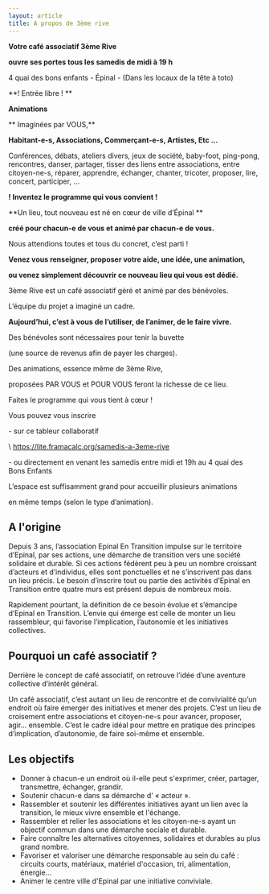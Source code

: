 ```yaml
---
layout: article
title: A propos de 3ème rive
---
```

**Votre café associatif 3ème Rive**

**ouvre ses portes tous les samedis de midi à 19 h**

4 quai des bons enfants - Épinal - (Dans les locaux de la tête à toto)

**! Entrée libre ! **



**Animations**

** Imaginées par VOUS,**

**Habitant-e-s, Associations, Commerçant-e-s, Artistes, Etc …**

Conférences, débats, ateliers divers, jeux de société, baby-foot, ping-pong, rencontres, danser, partager, tisser des liens entre associations, entre citoyen-ne-s, réparer, apprendre, échanger, chanter, tricoter, proposer, lire, concert, participer, …

**! Inventez le programme qui vous convient !**



**Un lieu, tout nouveau est né en cœur de ville d’Épinal **

**créé pour chacun-e de vous et animé par chacun-e de vous.**



Nous attendions toutes et tous du concret, c’est parti !



**Venez vous renseigner, proposer votre aide, une idée, une animation,**

**ou venez simplement découvrir ce nouveau lieu qui vous est dédié.**



3ème Rive est un café associatif géré et animé par des bénévoles.

L’équipe du projet a imaginé un cadre.

**Aujourd’hui, c’est à vous de l’utiliser, de l’animer, de le faire vivre.**



Des bénévoles sont nécessaires pour tenir la buvette

(une source de revenus afin de payer les charges).



Des animations, essence même de 3ème Rive, 

proposées PAR VOUS et POUR VOUS feront la richesse de ce lieu.



Faites le programme qui vous tient à cœur !



Vous pouvez vous inscrire

\- sur ce tableur collaboratif

\    https://lite.framacalc.org/samedis-a-3eme-rive



\- ou directement en venant les samedis entre midi et 19h au 4 quai des Bons Enfants



L’espace est suffisamment grand pour accueillir plusieurs animations 

en même temps (selon le type d’animation).



## A l'origine

Depuis 3 ans, l’association Epinal En Transition impulse sur le territoire d’Epinal, par ses actions, une démarche de transition vers une société solidaire et durable. Si ces actions fédèrent peu à peu un nombre croissant d’acteurs et d’individus, elles sont ponctuelles et ne s’inscrivent pas dans un lieu précis. Le besoin d’inscrire tout ou partie des activités d’Epinal en Transition entre quatre murs est présent depuis de nombreux mois.

Rapidement pourtant, la définition de ce besoin évolue et s’émancipe d’Epinal en Transition. L’envie qui émerge est celle de monter un lieu rassembleur, qui favorise l’implication, l’autonomie et les initiatives collectives.

## Pourquoi un café associatif ?

Derrière le concept de café associatif, on retrouve l’idée d’une aventure collective d’intérêt général.

Un café associatif, c’est autant un lieu de rencontre et de convivialité qu’un endroit où faire émerger des initiatives et mener des projets. C’est un lieu de croisement entre associations et citoyen-ne-s pour avancer, proposer, agir… ensemble. C’est le cadre idéal pour mettre en pratique des principes d’implication, d’autonomie, de faire soi-même et ensemble.

## Les objectifs

* Donner à chacun-e un endroit où il-elle peut s'exprimer, créer, partager, transmettre, échanger, grandir.
* Soutenir chacun-e dans sa démarche d' « acteur ».
* Rassembler et soutenir les différentes initiatives ayant un lien avec la transition, le mieux vivre ensemble et l'échange.
* Rassembler et relier les associations et les citoyen-ne-s ayant un objectif commun dans une démarche sociale et durable.
* Faire connaître les alternatives citoyennes, solidaires et durables au plus grand nombre.
* Favoriser et valoriser une démarche responsable au sein du café : circuits courts, matériaux, matériel d'occasion, tri, alimentation, énergie…
* Animer le centre ville d'Epinal par une initiative conviviale.
